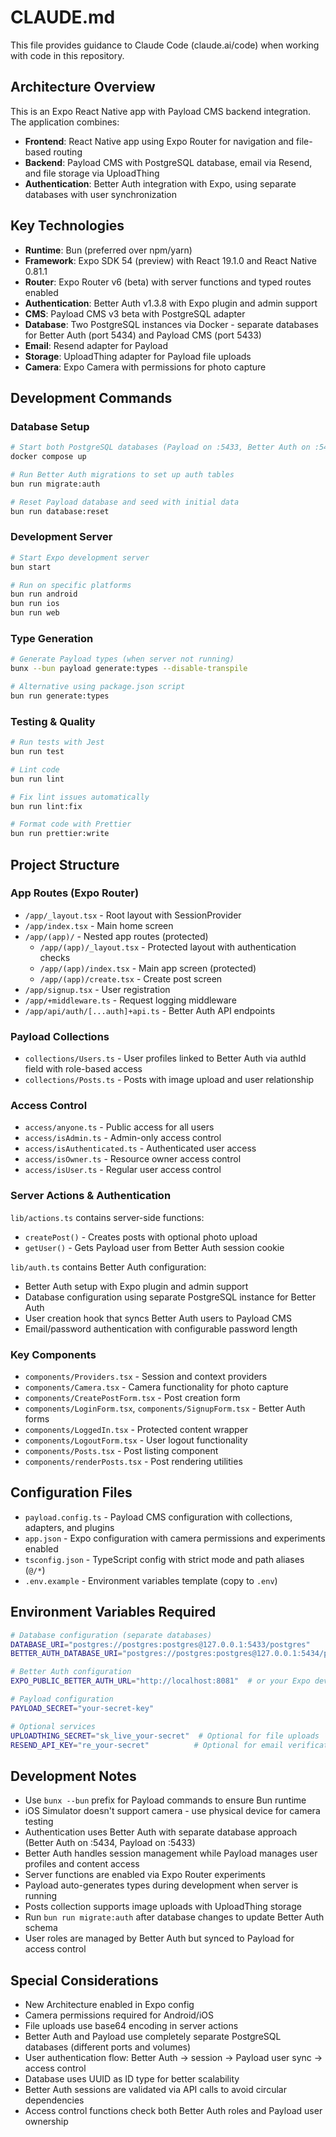 # CLAUDE.md

This file provides guidance to Claude Code (claude.ai/code) when working with code in this repository.

## Architecture Overview

This is an Expo React Native app with Payload CMS backend integration. The application combines:

- **Frontend**: React Native app using Expo Router for navigation and file-based routing
- **Backend**: Payload CMS with PostgreSQL database, email via Resend, and file storage via UploadThing
- **Authentication**: Better Auth integration with Expo, using separate databases with user synchronization

## Key Technologies

- **Runtime**: Bun (preferred over npm/yarn)
- **Framework**: Expo SDK 54 (preview) with React 19.1.0 and React Native 0.81.1
- **Router**: Expo Router v6 (beta) with server functions and typed routes enabled
- **Authentication**: Better Auth v1.3.8 with Expo plugin and admin support
- **CMS**: Payload CMS v3 beta with PostgreSQL adapter
- **Database**: Two PostgreSQL instances via Docker - separate databases for Better Auth (port 5434) and Payload CMS (port 5433)
- **Email**: Resend adapter for Payload
- **Storage**: UploadThing adapter for Payload file uploads
- **Camera**: Expo Camera with permissions for photo capture

## Development Commands

### Database Setup

```bash
# Start both PostgreSQL databases (Payload on :5433, Better Auth on :5434)
docker compose up

# Run Better Auth migrations to set up auth tables
bun run migrate:auth

# Reset Payload database and seed with initial data
bun run database:reset
```

### Development Server

```bash
# Start Expo development server
bun start

# Run on specific platforms
bun run android
bun run ios
bun run web
```

### Type Generation

```bash
# Generate Payload types (when server not running)
bunx --bun payload generate:types --disable-transpile

# Alternative using package.json script
bun run generate:types
```

### Testing & Quality

```bash
# Run tests with Jest
bun run test

# Lint code
bun run lint

# Fix lint issues automatically
bun run lint:fix

# Format code with Prettier
bun run prettier:write
```

## Project Structure

### App Routes (Expo Router)

- `/app/_layout.tsx` - Root layout with SessionProvider
- `/app/index.tsx` - Main home screen
- `/app/(app)/` - Nested app routes (protected)
  - `/app/(app)/_layout.tsx` - Protected layout with authentication checks
  - `/app/(app)/index.tsx` - Main app screen (protected)
  - `/app/(app)/create.tsx` - Create post screen
- `/app/signup.tsx` - User registration
- `/app/+middleware.ts` - Request logging middleware
- `/app/api/auth/[...auth]+api.ts` - Better Auth API endpoints

### Payload Collections

- `collections/Users.ts` - User profiles linked to Better Auth via authId field with role-based access
- `collections/Posts.ts` - Posts with image upload and user relationship

### Access Control

- `access/anyone.ts` - Public access for all users
- `access/isAdmin.ts` - Admin-only access control
- `access/isAuthenticated.ts` - Authenticated user access
- `access/isOwner.ts` - Resource owner access control
- `access/isUser.ts` - Regular user access control

### Server Actions & Authentication

`lib/actions.ts` contains server-side functions:

- `createPost()` - Creates posts with optional photo upload
- `getUser()` - Gets Payload user from Better Auth session cookie

`lib/auth.ts` contains Better Auth configuration:

- Better Auth setup with Expo plugin and admin support
- Database configuration using separate PostgreSQL instance for Better Auth
- User creation hook that syncs Better Auth users to Payload CMS
- Email/password authentication with configurable password length

### Key Components

- `components/Providers.tsx` - Session and context providers
- `components/Camera.tsx` - Camera functionality for photo capture
- `components/CreatePostForm.tsx` - Post creation form
- `components/LoginForm.tsx`, `components/SignupForm.tsx` - Better Auth forms
- `components/LoggedIn.tsx` - Protected content wrapper
- `components/LogoutForm.tsx` - User logout functionality
- `components/Posts.tsx` - Post listing component
- `components/renderPosts.tsx` - Post rendering utilities

## Configuration Files

- `payload.config.ts` - Payload CMS configuration with collections, adapters, and plugins
- `app.json` - Expo configuration with camera permissions and experiments enabled
- `tsconfig.json` - TypeScript config with strict mode and path aliases (`@/*`)
- `.env.example` - Environment variables template (copy to `.env`)

## Environment Variables Required

```bash
# Database configuration (separate databases)
DATABASE_URI="postgres://postgres:postgres@127.0.0.1:5433/postgres"          # Payload CMS
BETTER_AUTH_DATABASE_URI="postgres://postgres:postgres@127.0.0.1:5434/postgres"  # Better Auth

# Better Auth configuration
EXPO_PUBLIC_BETTER_AUTH_URL="http://localhost:8081"  # or your Expo dev server URL

# Payload configuration
PAYLOAD_SECRET="your-secret-key"

# Optional services
UPLOADTHING_SECRET="sk_live_your-secret"  # Optional for file uploads
RESEND_API_KEY="re_your-secret"          # Optional for email verification
```

## Development Notes

- Use `bunx --bun` prefix for Payload commands to ensure Bun runtime
- iOS Simulator doesn't support camera - use physical device for camera testing
- Authentication uses Better Auth with separate database approach (Better Auth on :5434, Payload on :5433)
- Better Auth handles session management while Payload manages user profiles and content access
- Server functions are enabled via Expo Router experiments
- Payload auto-generates types during development when server is running
- Posts collection supports image uploads with UploadThing storage
- Run `bun run migrate:auth` after database changes to update Better Auth schema
- User roles are managed by Better Auth but synced to Payload for access control

## Special Considerations

- New Architecture enabled in Expo config
- Camera permissions required for Android/iOS
- File uploads use base64 encoding in server actions
- Better Auth and Payload use completely separate PostgreSQL databases (different ports and volumes)
- User authentication flow: Better Auth → session → Payload user sync → access control
- Database uses UUID as ID type for better scalability
- Better Auth sessions are validated via API calls to avoid circular dependencies
- Access control functions check both Better Auth roles and Payload user ownership
